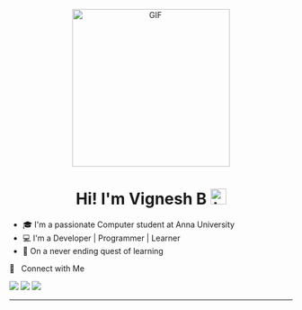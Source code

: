 <p align="center">
<img alt="GIF" src="https://media.giphy.com/media/fwbzI2kV3Qrlpkh59e/giphy.gif?raw=true" height="280" />
 <p/>
<h1 align="center"> Hi! I'm Vignesh B <img src="https://user-images.githubusercontent.com/1303154/88677602-1635ba80-d120-11ea-84d8-d263ba5fc3c0.gif" width="28px" alt="hi"></h1>

* :mortar_board: I'm a passionate Computer student at Anna University
* 💻 I'm a Developer | Programmer | Learner
* :seedling: On a never ending quest of learning

🤝 &nbsp; Connect with Me

[<img src="https://img.shields.io/badge/linkedin-%230077B5.svg?&style=for-the-badge&logo=linkedin&logoColor=white" />](https://www.linkedin.com/in/vignesh-b-17839b233/)
[<img src="[https://img.shields.io/badge/twitter/url?style=social&url=%2Ftwitter%2Furl" />](https://twitter.com/vigneshb27)
[<img src="https://img.shields.io/badge/Gmail-D14836?style=for-the-badge&logo=gmail&logoColor=white" />](mailto:vigneshbaskaran2709@gmail.com)

<hr>

